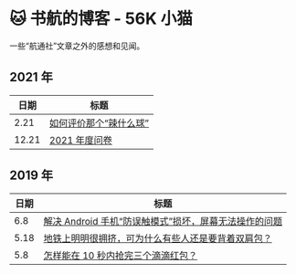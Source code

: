 # 🐱 书航的博客 - 56K 小猫

一些“航通社”文章之外的感想和见闻。

## 2021 年

| 日期  | 标题                                      |
| ----- | ----------------------------------------- |
| 2.21  | [如何评价那个“辣什么球”](/blog/2021/0221) |
| 12.21 | [2021 年度问卷](/blog/2021/1221)        |

## 2019 年

| 日期 | 标题                                                         |
| ---- | ------------------------------------------------------------ |
| 6.8  | [解决 Android 手机“防误触模式”损坏，屏幕无法操作的问题](/blog/2019/0608) |
| 5.18 | [地铁上明明很拥挤，可为什么有些人还是要背着双肩包？](/blog/2019/0518) |
| 5.8  | [怎样能在 10 秒内抢完三个滴滴红包？](/blog/2019/0508)        |

